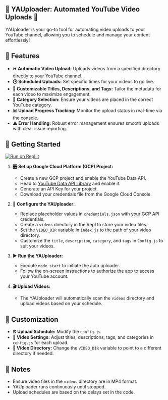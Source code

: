 ## 🎥 YAUploader: Automated YouTube Video Uploads 🚀

YAUploader is your go-to tool for automating video uploads to your YouTube channel, allowing you to schedule and manage your content effortlessly!

## 🌟 Features

- **⏩ Automatic Video Upload:** Uploads videos from a specified directory directly to your YouTube channel.
- **🕒 Scheduled Uploads:** Set specific times for your videos to go live.
- **📝 Customizable Titles, Descriptions, and Tags:** Tailor the metadata for each video to maximize engagement.
- **📂 Category Selection:** Ensure your videos are placed in the correct YouTube category.
- **📊 Upload Progress Tracking:** Monitor the upload status in real-time via the console.
- **⚠️ Error Handling:** Robust error management ensures smooth uploads with clear issue reporting.

## 🚀 Getting Started

[![Run on Repl.it](https://repl.it/badge/github/FreeCode911/YAUploader)](https://repl.it/github/FreeCode911/YAUploader)

1. **🎛️ Set up Google Cloud Platform (GCP) Project:**
    * Create a new GCP project and enable the YouTube Data API.
    * Head to [YouTube Data API Library](https://console.cloud.google.com/apis/library/youtube.googleapis.com) and enable it.
    * Generate an API Key for your project.
    * Download your credentials file from the Google Cloud Console.

2. **🔧 Configure the YAUploader:**
    * Replace placeholder values in `credentials.json` with your GCP API credentials.
    * Create a `videos` directory in the Repl to store your video files.
    * Set the `VIDEO_DIR` variable in `index.js` to the path of your video directory.
    * Customize the `title`, `description`, `category`, and `tags` in `Config.js` to suit your videos.

3. **▶️ Run the YAUploader:**
    * Execute `node start` to initiate the auto uploader.
    * Follow the on-screen instructions to authorize the app to access your YouTube account.

4. **🎬 Upload Videos:**
    * The YAUploader will automatically scan the `videos` directory and upload videos based on your schedule.

## 🎨 Customization

- **⏰ Upload Schedule:** Modify the `config.js` 
- **🎥 Video Settings:** Adjust titles, descriptions, tags, and categories in `config.js` for each upload.
- **📁 Video Directory:** Change the `VIDEO_DIR` variable to point to a different directory if needed.

## 📝 Notes

- Ensure video files in the `videos` directory are in MP4 format.
- YAUploader runs continuously until stopped.
- Upload schedules are based on the delays set in the code.
